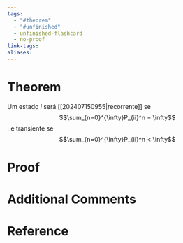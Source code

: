 ```yaml
---
tags:
  - "#theorem"
  - "#unfinished"
  - unfinished-flashcard
  - no-proof
link-tags: 
aliases:
---
```

# Theorem
Um estado $i$ será [[202407150955|recorrente]] se $$\sum_{n=0}^{\infty}P_{ii}^n = \infty$$, e transiente se $$\sum_{n=0}^{\infty}P_{ii}^n < \infty$$

# Proof


# Additional Comments


# Reference






